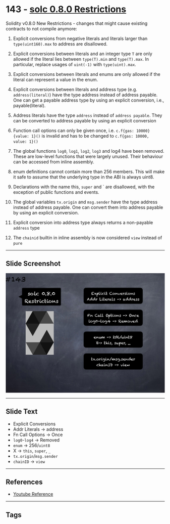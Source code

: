 # 143 - [solc 0.8.0 Restrictions](solc%200.8.0%20Restrictions.md)
Solidity v0.8.0 New Restrictions - changes that might cause existing contracts to not compile anymore:

1.  Explicit conversions from negative literals and literals larger than `type(uint160).max` to address are disallowed.
    
2.  Explicit conversions between literals and an integer type `T` are only allowed if the literal lies between `type(T).min` and `type(T).max`. In particular, replace usages of `uint(-1)` with `type(uint).max`.
    
3.  Explicit conversions between literals and enums are only allowed if the literal can represent a value in the enum.
    
4.  Explicit conversions between literals and address type (e.g. `address(literal)`) have the type address instead of address payable. One can get a payable address type by using an explicit conversion, i.e., payable(literal).
    
5.  Address literals have the type `address` instead of `address payable`. They can be converted to address payable by using an explicit conversion
    
6.  Function call options can only be given once, i.e. `c.f{gas: 10000}{value: 1}()` is invalid and has to be changed to `c.f{gas: 10000, value: 1}()`
    
7.  The global functions `log0`, `log1`, `log2`, `log3` and log4 have been removed. These are low-level functions that were largely unused. Their behaviour can be accessed from inline assembly.
    
8.  enum definitions cannot contain more than 256 members. This will make it safe to assume that the underlying type in the ABI is always uint8.
    
9.  Declarations with the name this, `super` and \` are disallowed, with the exception of public functions and events. 
    
10.  The global variables `tx.origin` and `msg.sender` have the type address instead of address payable. One can convert them into address payable by using an explicit conversion.
    
11.  Explicit conversion into address type always returns a non-payable `address` type
    
12.  The `chainid` builtin in inline assembly is now considered `view` instead of `pure`

___
## Slide Screenshot
![143.png](../images/solidity201/143.png)
___
## Slide Text
- Explicit Conversions
- Addr Literals -> address
- Fn Call Options -> Once 
- `log0`-`log4` -> Removed
- `enum` -> 256/`uint8`
- X -> `this`, `super`, `_`
- `tx.origin`/`msg.sender`
- `chainID` -> `view`
___
## References
- [Youtube Reference](https://youtu.be/C0zBhTgppLQ?t=354)
___
## Tags